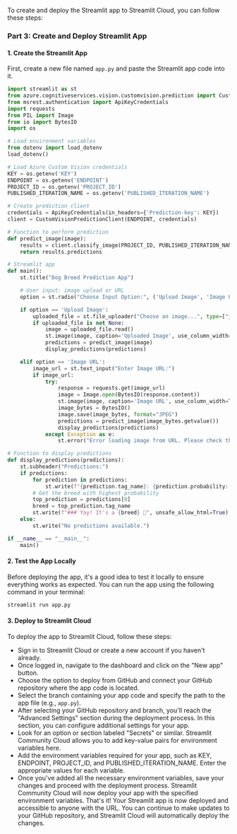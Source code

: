 To create and deploy the Streamlit app to Streamlit Cloud, you can follow these steps:

### Part 3: Create and Deploy Streamlit App

#### 1. Create the Streamlit App

First, create a new file named `app.py` and paste the Streamlit app code into it.

```python
import streamlit as st
from azure.cognitiveservices.vision.customvision.prediction import CustomVisionPredictionClient
from msrest.authentication import ApiKeyCredentials
import requests
from PIL import Image
from io import BytesIO
import os

# Load environment variables
from dotenv import load_dotenv
load_dotenv()

# Load Azure Custom Vision credentials
KEY = os.getenv('KEY')
ENDPOINT = os.getenv('ENDPOINT')
PROJECT_ID = os.getenv('PROJECT_ID')
PUBLISHED_ITERATION_NAME = os.getenv('PUBLISHED_ITERATION_NAME')

# Create prediction client
credentials = ApiKeyCredentials(in_headers={'Prediction-key': KEY})
client = CustomVisionPredictionClient(ENDPOINT, credentials)

# Function to perform prediction
def predict_image(image):
    results = client.classify_image(PROJECT_ID, PUBLISHED_ITERATION_NAME, image)
    return results.predictions

# Streamlit app
def main():
    st.title("Dog Breed Prediction App")

    # User input: image upload or URL
    option = st.radio("Choose Input Option:", ('Upload Image', 'Image URL'))

    if option == 'Upload Image':
        uploaded_file = st.file_uploader("Choose an image...", type=["jpg", "jpeg", "png"])
        if uploaded_file is not None:
            image = uploaded_file.read()
            st.image(image, caption='Uploaded Image', use_column_width=True)
            predictions = predict_image(image)
            display_predictions(predictions)

    elif option == 'Image URL':
        image_url = st.text_input("Enter Image URL:")
        if image_url:
            try:
                response = requests.get(image_url)
                image = Image.open(BytesIO(response.content))
                st.image(image, caption='Image URL', use_column_width=True)
                image_bytes = BytesIO()
                image.save(image_bytes, format="JPEG")
                predictions = predict_image(image_bytes.getvalue())
                display_predictions(predictions)
            except Exception as e:
                st.error("Error loading image from URL. Please check the URL and try again.")

# Function to display predictions
def display_predictions(predictions):
    st.subheader("Predictions:")
    if predictions:
        for prediction in predictions:
            st.write(f"{prediction.tag_name}: {prediction.probability:.2%}")
        # Get the breed with highest probability
        top_prediction = predictions[0]
        breed = top_prediction.tag_name
        st.write(f"### Yay! It's a {breed} 🐶", unsafe_allow_html=True)
    else:
        st.write("No predictions available.")

if __name__ == "__main__":
    main()
```

#### 2. Test the App Locally

Before deploying the app, it's a good idea to test it locally to ensure everything works as expected. You can run the app using the following command in your terminal:

```bash
streamlit run app.py
```

#### 3. Deploy to Streamlit Cloud

To deploy the app to Streamlit Cloud, follow these steps:

- Sign in to Streamlit Cloud or create a new account if you haven't already.
- Once logged in, navigate to the dashboard and click on the "New app" button.
- Choose the option to deploy from GitHub and connect your GitHub repository where the app code is located.
- Select the branch containing your app code and specify the path to the app file (e.g., `app.py`).
- After selecting your GitHub repository and branch, you'll reach the "Advanced Settings" section during the deployment process. In this section, you can configure additional settings for your app.
- Look for an option or section labeled "Secrets" or similar. Streamlit Community Cloud allows you to add key-value pairs for environment variables here.
- Add the environment variables required for your app, such as KEY, ENDPOINT, PROJECT_ID, and PUBLISHED_ITERATION_NAME. Enter the appropriate values for each variable.
- Once you've added all the necessary environment variables, save your changes and proceed with the deployment process. Streamlit Community Cloud will now deploy your app with the specified environment variables.
That's it! Your Streamlit app is now deployed and accessible to anyone with the URL. You can continue to make updates to your GitHub repository, and Streamlit Cloud will automatically deploy the changes.
